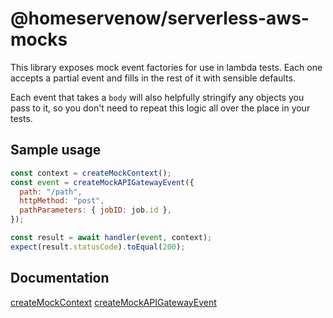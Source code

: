 # @homeservenow/serverless-aws-mocks

This library exposes mock event factories for use in lambda tests. Each one accepts a partial event and fills in the rest of it with sensible defaults.

Each event that takes a `body` will also helpfully stringify any objects you pass to it, so you don't need to repeat this logic all over the place in your tests.

## Sample usage

```js
const context = createMockContext();
const event = createMockAPIGatewayEvent({
  path: "/path",
  httpMethod: "post",
  pathParameters: { jobID: job.id },
});

const result = await handler(event, context);
expect(result.statusCode).toEqual(200);
```

## Documentation

[createMockContext](src/mock-context.ts)
[createMockAPIGatewayEvent](src/mock-events.ts)
